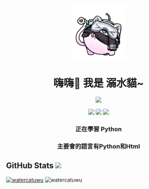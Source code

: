 <p align="center"><img src="https://raw.githubusercontent.com/watercatuwu/watercatuwu/main/unknown.png" alt="頭像" width="150"></p>
<h1 align="center">嗨嗨👋 我是 溺水貓~</h1>

<p align="center"><img src="https://img.shields.io/badge/python-3670A0?style=for-the-badge&logo=python&logoColor=ffdd54"></p>

<p align="center">
    <img src="https://img.shields.io/badge/html5-%23E34F26.svg?style=for-the-badge&logo=html5&logoColor=white">
    <img src="https://img.shields.io/badge/css3-%231572B6.svg?style=for-the-badge&logo=css3&logoColor=white">
    <img src="https://img.shields.io/badge/bootstrap-%23563D7C.svg?style=for-the-badge&logo=bootstrap&logoColor=white">
</p>
</div>

<h3 align="center">正在學習 Python</h3>

<h3 align="center">主要會的語言有Python和Html</h3>

<h2>GitHub Stats <img src="https://komarev.com/ghpvc/?username=watercatuwu&label=Profile%20views&color=0e75b6&style=flat-square"></h2>
<a href="https://github.com/ryo-ma/github-profile-trophy"><img src="https://github-readme-stats.vercel.app/api?username=watercatuwu&show_icons=true&locale=en" alt="watercatuwu" /></a>
<img src="https://github-readme-streak-stats.herokuapp.com/?user=watercatuwu&" alt="watercatuwu" />

